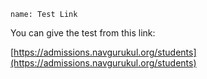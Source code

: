 ```ngMeta
name: Test Link
```
You can give the test from this link: 

[https://admissions.navgurukul.org/students](https://admissions.navgurukul.org/students)
